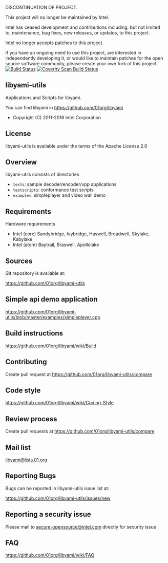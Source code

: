 DISCONTINUATION OF PROJECT.

This project will no longer be maintained by Intel.

Intel has ceased development and contributions including, but not limited to, maintenance, bug fixes, new releases, or updates, to this project. 

Intel no longer accepts patches to this project.

If you have an ongoing need to use this project, are interested in independently developing it, or would like to maintain patches for the open source software community, please create your own fork of this project. 
[![Build Status](https://travis-ci.org/intel/libyami-utils.svg?branch=master)](https://travis-ci.org/intel/libyami-utils)
[![Coverity Scan Build Status](https://scan.coverity.com/projects/11605/badge.svg)](https://scan.coverity.com/projects/01org-libyami-utils)


libyami-utils
-------------
Applications and Scripts for libyami.

You can find libyami in https://github.com/01org/libyami
  * Copyright (C) 2011-2016 Intel Corporation


License
-------
libyami-utils is available under the terms of the
Apache License 2.0


Overview
--------
libyami-utils consists of directories

  * `tests`: sample decoder/encoder/vpp applications
  * `testscripts`: conformance test scripts
  * `examples`: simpleplayer and video wall demo


Requirements
------------
Hardware requirements
  * Intel (core) Sandybridge, Ivybridge, Haswell, Broadwell, Skylake, Kabylake
  * Intel (atom) Baytrail, Braswell, Apollolake


Sources
-------
Git repository is available at:

<https://github.com/01org/libyami-utils>


Simple api demo application
---------------------------
https://github.com/01org/libyami-utils/blob/master/examples/simpleplayer.cpp


Build instructions
------------------
https://github.com/01org/libyami/wiki/Build


Contributing
------------
Create pull request at https://github.com/01org/libyami-utils/compare


Code style
----------
https://github.com/01org/libyami/wiki/Coding-Style


Review process
--------------
Create pull requests at <https://github.com/01org/libyami-utils/compare>


Mail list
---------
libyami@lists.01.org


Reporting Bugs
--------------
Bugs can be reported in libyami-utils issue list at:

  <https://github.com/01org/libyami-utils/issues/new>


Reporting a security issue
--------------------------
Please mail to secure-opensource@intel.com directly for security issue


FAQ
---
https://github.com/01org/libyami/wiki/FAQ
